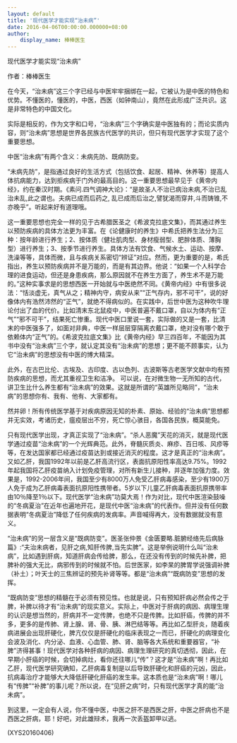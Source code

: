 ```yaml
---
layout: default
title: '现代医学才能实现“治未病”'
date: 2016-04-06T00:00:00.000000+08:00
author:
    display_name: 棒棒医生
---
```


现代医学才能实现“治未病”

作者：棒棒医生

在今天，“治未病”这三个字已经与中医牢牢捆绑在一起，它被认为是中医的特色和优势。不懂医的，懂医的，中医，西医（如钟南山），竟然在此形成广泛共识。这是非常特色的中国文化。

实际是相反的，作为文字和口号，“治未病”三个字确实是中医独有的；而论实质内容，则“治未病”思想是世界各民族古代医学的共识，但只有现代医学才实现了这个重要思想。

中医“治未病”有两个含义：未病先防、既病防变。

“未病先防”，是指通过良好的生活方式（包括饮食、起居、精神、休养等）提高人体抗病能力，达到拒疾病于门外的最高目的。这一重要思想最早见于《黄帝内经》，约在秦汉时期。《素问.四气调神大论》：“是故圣人不治已病治未病,不治已乱治未乱,此之谓也。夫病已成而后药之, 乱已成而后治之,譬犹渴而穿井,斗而铸锥,不亦晚乎”。听起来好有道理哦。

这一重要思想也完全一样的见于古希腊医圣之《希波克拉底文集》，而其通过养生以预防疾病的具体方法更为丰富。在《论健康时的养生》中希氏把养生法分为三种：按年龄进行养生；2、按体质（健壮肌肉型、身材瘦弱型、肥胖体质、薄胸型）进行养生；3、按季节进行养生。具体方法有饮食、气候水土、运动、按摩、洗澡等等，具体而微，且与疾病关系密切“辨证”对应。然而，更为重要的是，希氏指出，养生以预防疾病并不是万能的，而是有其边界。他说：“如果一个人科学合理的进食运动，但还是身患疾病，那么原因就不在养生方面了，养生术不是万能的。”这种实事求是的思想西医一开始就与中医绝然不同。《黄帝内经》中有很多说法：“恬淡虚无，真气从之；精神内守，病安从来”“正气存内，邪不可干”，说的好像体内有浩然沛然的“正气”，就绝不得病似的。在实践中，后世中医为这种吹牛理论付出了血的代价。比如清末东北鼠疫中，中医普遍不戴口罩，自以为体内有“正气”“邪不可干”，结果死亡惨重。现代中医口里说一套，实际做的又是一套，比清末的中医强多了，如面对非典，中医一样层层穿隔离衣戴口罩，绝对没有哪个敢于依赖体内“正气”的。《希波克拉底文集》比《黄帝内经》早三四百年，不能因为其书中没有“治未病”三个字，就认定其没有“治未病”的思想；更不能不顾事实，认为它“治未病”的思想没有中医的博大精深。

此外，在古巴比伦、古埃及、古印度、古以色列、古波斯等古老医学文献中均有预防疾病的思想，而尤其重视卫生和洁净。 可以说，在对微生物一无所知的古代，讲卫生比什么养生都有“治未病”的效果。这就是所谓的“英雄所见略同”，“治未病”的思想你有、我有、他有、大家都有。

然并卵！所有传统医学基于对疾病原因无知的朴素、原始、经验的“治未病”思想都并无实效，考诸历史，瘟疫层出不穷，死亡惊心骇目，各国各民族，概莫能免。

只有现代医学出现，才真正实现了“治未病”。“杀人恶魔”天花的消灭，就是现代医学通过疫苗“治未病”的一个光辉典范。此外，脊髓灰质炎、麻疹、百日咳、风疹等等，在发达国家都已经通过疫苗达到或接近消灭的程度。这才是真正的“治未病”。又如乙肝，我国1992年以前是乙肝高流行区，表面抗原阳性率高达9.75%。1992年起我国将乙肝疫苗纳入计划免疫管理，对所有新生儿接种，并逐年加强力度。效果是，1992-2006年间，我国至少有8000万人免受乙肝病毒感染，至少有1900万人免于成为乙肝病毒表面抗原阳性携带者。5岁以下儿童乙肝病毒表面抗原携带率由10％降至1％以下。现代医学“治未病”功莫大焉！作为对比，现代中医渲染鼓噪的“冬病夏治”在近年也遍地开花，是现代中医“治未病”的代表作。但并没有任何数据表明“冬病夏治”降低了任何疾病的发病率。声音喊得再大，没有数据就没有意义。

“治未病”的另一层含义是“既病防变”。医圣张仲景《金匮要略.脏腑经络先后病脉篇》:“夫治未病者，见肝之病,知肝传脾,当先实脾”。这是举例说明什么叫“治未病”，比如遇到肝病，知道肝病会传给脾，那么，在还没有传到的时候先补脾，把脾补的强大无比，病邪传到的时候就不怕。后世医家，如李杲的脾胃学说强调补脾（补土）；叶天士的三焦辨证的预先补肾等等。都是“治未病”“既病防变”思想的发挥。

“既病防变”思想的精髓在于必须有预见性。也就是说，只有预知肝病必然会传之于脾，补脾以待才有“治未病”的现实意义。实际上，中医对于肝病的病因、病理生理的认识是想当然的，肝病并不一定传脾，也绝不只是传脾。比如肝癌，传脾的并不多，更多的是传肺、肾上腺、肾、骨、胰、淋巴结等等。再比如乙型肝炎，随着疾病进展会出现肝硬化，脾亢仅仅是肝硬化的临床表现之一而已，肝硬化的病理变化会波及消化、内分泌、血液、心血管、肺、肾、脑等各大系统和重要器官，“补脾”济得甚事！现代医学对各种肝病的病因、病理生理研究的真切透彻，因此，在早期小肝癌的时候，会切掉病灶，看你还往哪儿“传”？这才是“治未病”啊！再比如乙肝，现代医学研究确知，乙肝病毒复制是以后导致肝硬化和肝癌的元凶，因此，抗病毒治疗才能够大大降低肝硬化肝癌的发生率。这本质也是“治未病”啊！哪儿有“传脾”“补脾”的事儿呢？所以说，在“见肝之病”时，只有现代医学才真的能“治未病”。

到这里，一定会有人说，你不懂中医，中医之肝不是西医之肝，中医之肝病也不是西医之肝病，耶！好吧，对此雄辩术，我再一次丢盔卸甲以逃。

(XYS20160406)

